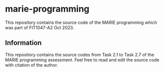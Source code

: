 # marie-programming
This repository contains the source code of the MARIE programming which was part of FIT1047-A2 Oct 2023.

## Information
This repository contains the source codes from Task 2.1 to Task 2.7 of the MARIE programming assessment. Feel free to read and edit the source code with citation of the author.
